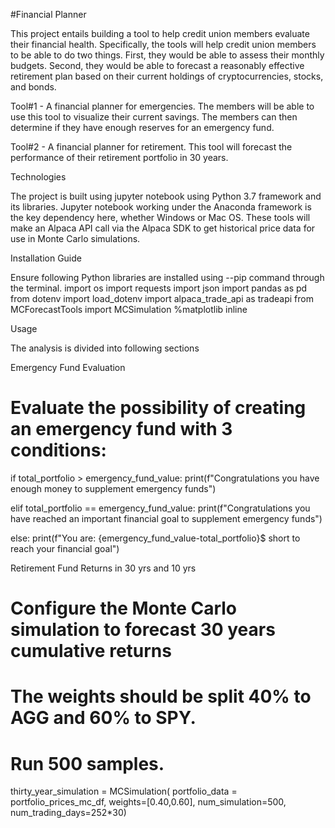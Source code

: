 #Financial Planner

This project entails building a tool to help credit union members evaluate their financial health. Specifically, the tools will help credit union members to be able to do two things. First, they would be able to assess their monthly budgets. Second, they would be able to forecast a reasonably effective retirement plan based on their current holdings of cryptocurrencies, stocks, and bonds. 

Tool#1 - A financial planner for emergencies. The members will be able to use this tool to visualize their current savings. The members can then determine if they have enough reserves for an emergency fund.

Tool#2 - A financial planner for retirement. This tool will forecast the performance of their retirement portfolio in 30 years. 

Technologies

The project is built using jupyter notebook using Python 3.7 framework and its libraries. Jupyter notebook working under the Anaconda framework is the key dependency here, whether Windows or Mac OS. These tools will make an Alpaca API call via the Alpaca SDK to get historical price data for use in Monte Carlo simulations. 

Installation Guide

Ensure following Python libraries are installed using --pip command through the terminal. 
import os
import requests
import json
import pandas as pd
from dotenv import load_dotenv
import alpaca_trade_api as tradeapi
from MCForecastTools import MCSimulation
%matplotlib inline

Usage

The analysis is divided into following sections

Emergency Fund Evaluation
# Evaluate the possibility of creating an emergency fund with 3 conditions:
if total_portfolio > emergency_fund_value:
    print(f"Congratulations you have enough money to supplement emergency funds")

elif total_portfolio == emergency_fund_value:
    print(f"Congratulations you have reached an important financial goal to supplement emergency funds")
        
else:
    print(f"You are: {emergency_fund_value-total_portfolio}$ short to reach your financial goal")


Retirement Fund Returns in 30 yrs and 10 yrs
# Configure the Monte Carlo simulation to forecast 30 years cumulative returns
# The weights should be split 40% to AGG and 60% to SPY.
# Run 500 samples.
thirty_year_simulation = MCSimulation(
portfolio_data = portfolio_prices_mc_df,
weights=[0.40,0.60],
num_simulation=500,
num_trading_days=252*30)
